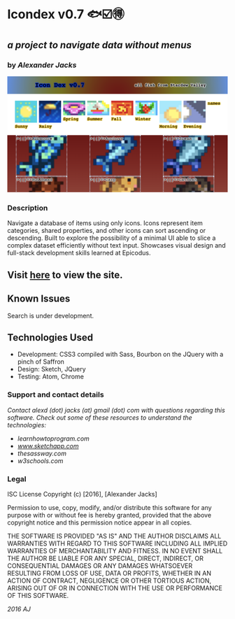 
# Icondex v0.7 :fish::ballot_box_with_check::ideograph_advantage:
## _a project to navigate data without menus_
### by _Alexander Jacks_

![screenshot](/img/screenshot.png)
### Description
Navigate a database of items using only icons.  Icons represent item categories, shared properties, and other icons can sort ascending or descending.  Built to explore the possibility of a minimal UI able to slice a complex dataset efficiently without text input.
Showcases visual design and full-stack development skills learned at Epicodus.

## Visit [here](https://adjectival.github.io/icondex/) to view the site.

## Known Issues
Search is under development.

## Technologies Used
- Development: CSS3 compiled with Sass, Bourbon on the JQuery with a pinch of Saffron
- Design: Sketch, JQuery
- Testing: Atom, Chrome

### Support and contact details
_Contact alexd (dot) jacks (at) gmail (dot) com with questions regarding this software.
Check out some of these resources to understand the technologies:_
- _learnhowtoprogram.com_
- _www.sketchapp.com_
- _thesassway.com_
- _w3schools.com_

### Legal
ISC License
Copyright (c) [2016], [Alexander Jacks]

Permission to use, copy, modify, and/or distribute this software for any purpose with or without fee is hereby granted, provided that the above copyright notice and this permission notice appear in all copies.

THE SOFTWARE IS PROVIDED "AS IS" AND THE AUTHOR DISCLAIMS ALL WARRANTIES WITH REGARD TO THIS SOFTWARE INCLUDING ALL IMPLIED WARRANTIES OF MERCHANTABILITY AND FITNESS. IN NO EVENT SHALL THE AUTHOR BE LIABLE FOR ANY SPECIAL, DIRECT, INDIRECT, OR CONSEQUENTIAL DAMAGES OR ANY DAMAGES WHATSOEVER RESULTING FROM LOSS OF USE, DATA OR PROFITS, WHETHER IN AN ACTION OF CONTRACT, NEGLIGENCE OR OTHER TORTIOUS ACTION, ARISING OUT OF OR IN CONNECTION WITH THE USE OR PERFORMANCE OF THIS SOFTWARE.

*2016 AJ*
